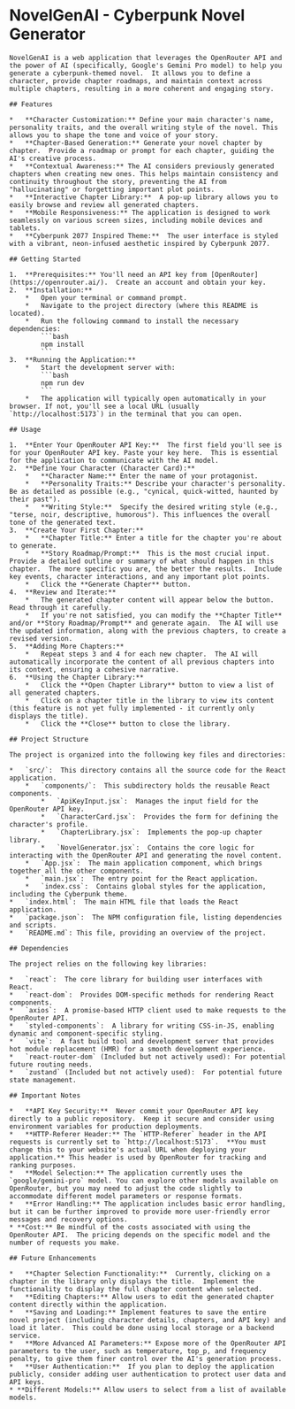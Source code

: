# NovelGenAI - Cyberpunk Novel Generator

    NovelGenAI is a web application that leverages the OpenRouter API and the power of AI (specifically, Google's Gemini Pro model) to help you generate a cyberpunk-themed novel.  It allows you to define a character, provide chapter roadmaps, and maintain context across multiple chapters, resulting in a more coherent and engaging story.

    ## Features

    *   **Character Customization:** Define your main character's name, personality traits, and the overall writing style of the novel. This allows you to shape the tone and voice of your story.
    *   **Chapter-Based Generation:** Generate your novel chapter by chapter.  Provide a roadmap or prompt for each chapter, guiding the AI's creative process.
    *   **Contextual Awareness:** The AI considers previously generated chapters when creating new ones. This helps maintain consistency and continuity throughout the story, preventing the AI from "hallucinating" or forgetting important plot points.
    *   **Interactive Chapter Library:**  A pop-up library allows you to easily browse and review all generated chapters.
    *   **Mobile Responsiveness:** The application is designed to work seamlessly on various screen sizes, including mobile devices and tablets.
    *   **Cyberpunk 2077 Inspired Theme:**  The user interface is styled with a vibrant, neon-infused aesthetic inspired by Cyberpunk 2077.

    ## Getting Started

    1.  **Prerequisites:** You'll need an API key from [OpenRouter](https://openrouter.ai/).  Create an account and obtain your key.
    2.  **Installation:**
        *   Open your terminal or command prompt.
        *   Navigate to the project directory (where this README is located).
        *   Run the following command to install the necessary dependencies:
            ```bash
            npm install
            ```
    3.  **Running the Application:**
        *   Start the development server with:
            ```bash
            npm run dev
            ```
        *   The application will typically open automatically in your browser. If not, you'll see a local URL (usually `http://localhost:5173`) in the terminal that you can open.

    ## Usage

    1.  **Enter Your OpenRouter API Key:**  The first field you'll see is for your OpenRouter API key. Paste your key here.  This is essential for the application to communicate with the AI model.
    2.  **Define Your Character (Character Card):**
        *   **Character Name:** Enter the name of your protagonist.
        *   **Personality Traits:** Describe your character's personality. Be as detailed as possible (e.g., "cynical, quick-witted, haunted by their past").
        *   **Writing Style:**  Specify the desired writing style (e.g., "terse, noir, descriptive, humorous"). This influences the overall tone of the generated text.
    3.  **Create Your First Chapter:**
        *   **Chapter Title:** Enter a title for the chapter you're about to generate.
        *   **Story Roadmap/Prompt:**  This is the most crucial input. Provide a detailed outline or summary of what should happen in this chapter.  The more specific you are, the better the results.  Include key events, character interactions, and any important plot points.
        *   Click the **Generate Chapter** button.
    4.  **Review and Iterate:**
        *   The generated chapter content will appear below the button. Read through it carefully.
        *   If you're not satisfied, you can modify the **Chapter Title** and/or **Story Roadmap/Prompt** and generate again.  The AI will use the updated information, along with the previous chapters, to create a revised version.
    5.  **Adding More Chapters:**
        *   Repeat steps 3 and 4 for each new chapter.  The AI will automatically incorporate the content of all previous chapters into its context, ensuring a cohesive narrative.
    6.  **Using the Chapter Library:**
        *   Click the **Open Chapter Library** button to view a list of all generated chapters.
        *   Click on a chapter title in the library to view its content (this feature is not yet fully implemented - it currently only displays the title).
        *   Click the **Close** button to close the library.

    ## Project Structure

    The project is organized into the following key files and directories:

    *   `src/`:  This directory contains all the source code for the React application.
        *   `components/`:  This subdirectory holds the reusable React components.
            *   `ApiKeyInput.jsx`:  Manages the input field for the OpenRouter API key.
            *   `CharacterCard.jsx`:  Provides the form for defining the character's profile.
            *   `ChapterLibrary.jsx`:  Implements the pop-up chapter library.
            *   `NovelGenerator.jsx`:  Contains the core logic for interacting with the OpenRouter API and generating the novel content.
        *   `App.jsx`:  The main application component, which brings together all the other components.
        *   `main.jsx`:  The entry point for the React application.
        *   `index.css`:  Contains global styles for the application, including the Cyberpunk theme.
    *   `index.html`:  The main HTML file that loads the React application.
    *   `package.json`:  The NPM configuration file, listing dependencies and scripts.
    *   `README.md`: This file, providing an overview of the project.

    ## Dependencies

    The project relies on the following key libraries:

    *   `react`:  The core library for building user interfaces with React.
    *   `react-dom`:  Provides DOM-specific methods for rendering React components.
    *   `axios`:  A promise-based HTTP client used to make requests to the OpenRouter API.
    *   `styled-components`:  A library for writing CSS-in-JS, enabling dynamic and component-specific styling.
    *   `vite`:  A fast build tool and development server that provides hot module replacement (HMR) for a smooth development experience.
    *   `react-router-dom` (Included but not actively used): For potential future routing needs.
    *   `zustand` (Included but not actively used):  For potential future state management.

    ## Important Notes

    *   **API Key Security:**  Never commit your OpenRouter API key directly to a public repository.  Keep it secure and consider using environment variables for production deployments.
    *   **HTTP-Referer Header:** The `HTTP-Referer` header in the API requests is currently set to `http://localhost:5173`.  **You must change this to your website's actual URL when deploying your application.** This header is used by OpenRouter for tracking and ranking purposes.
    *   **Model Selection:** The application currently uses the `google/gemini-pro` model. You can explore other models available on OpenRouter, but you may need to adjust the code slightly to accommodate different model parameters or response formats.
    *   **Error Handling:** The application includes basic error handling, but it can be further improved to provide more user-friendly error messages and recovery options.
    * **Cost:** Be mindful of the costs associated with using the OpenRouter API.  The pricing depends on the specific model and the number of requests you make.

    ## Future Enhancements

    *   **Chapter Selection Functionality:**  Currently, clicking on a chapter in the library only displays the title.  Implement the functionality to display the full chapter content when selected.
    *   **Editing Chapters:** Allow users to edit the generated chapter content directly within the application.
    *   **Saving and Loading:** Implement features to save the entire novel project (including character details, chapters, and API key) and load it later.  This could be done using local storage or a backend service.
    *   **More Advanced AI Parameters:** Expose more of the OpenRouter API parameters to the user, such as temperature, top_p, and frequency penalty, to give them finer control over the AI's generation process.
    *   **User Authentication:**  If you plan to deploy the application publicly, consider adding user authentication to protect user data and API keys.
    * **Different Models:** Allow users to select from a list of available models.
